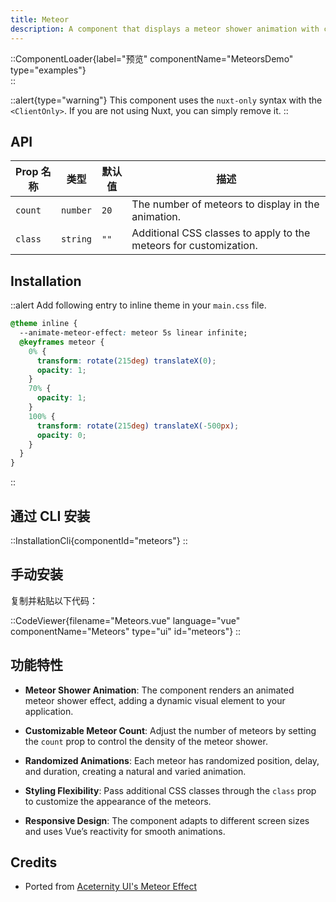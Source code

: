 ```yaml
---
title: Meteor
description: A component that displays a meteor shower animation with customizable meteor count and styling.
---
```


::ComponentLoader{label="预览" componentName="MeteorsDemo" type="examples"}  
::

::alert{type="warning"}
This component uses the `nuxt-only` syntax with the `<ClientOnly>`. If you are not using Nuxt, you can simply remove it.
::

## API

| Prop 名称 | 类型     | 默认值 | 描述                                                              |
| --------- | -------- | ------ | ----------------------------------------------------------------- |
| `count`   | `number` | `20`   | The number of meteors to display in the animation.                |
| `class`   | `string` | `""`   | Additional CSS classes to apply to the meteors for customization. |

## Installation

::alert
Add following entry to inline theme in your `main.css` file.

```css
@theme inline {
  --animate-meteor-effect: meteor 5s linear infinite;
  @keyframes meteor {
    0% {
      transform: rotate(215deg) translateX(0);
      opacity: 1;
    }
    70% {
      opacity: 1;
    }
    100% {
      transform: rotate(215deg) translateX(-500px);
      opacity: 0;
    }
  }
}
```

::

## 通过 CLI 安装

::InstallationCli{componentId="meteors"}
::

## 手动安装

复制并粘贴以下代码：

::CodeViewer{filename="Meteors.vue" language="vue" componentName="Meteors" type="ui" id="meteors"}
::

## 功能特性

- **Meteor Shower Animation**: The component renders an animated meteor shower effect, adding a dynamic visual element to your application.

- **Customizable Meteor Count**: Adjust the number of meteors by setting the `count` prop to control the density of the meteor shower.

- **Randomized Animations**: Each meteor has randomized position, delay, and duration, creating a natural and varied animation.

- **Styling Flexibility**: Pass additional CSS classes through the `class` prop to customize the appearance of the meteors.

- **Responsive Design**: The component adapts to different screen sizes and uses Vue’s reactivity for smooth animations.

## Credits

- Ported from [Aceternity UI's Meteor Effect](https://ui.aceternity.com/components/meteors)
